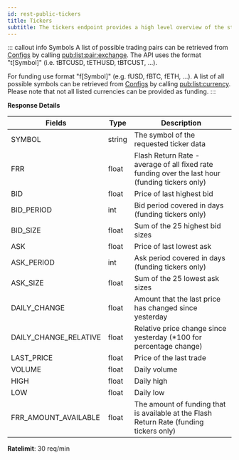 ```yaml
---
id: rest-public-tickers
title: Tickers
subtitle: The tickers endpoint provides a high level overview of the state of the market. It shows the current best bid and ask, the last traded price, as well as information on the daily volume and price movement over the last day. The endpoint can retrieve multiple tickers with a single query.
---
```


::: callout info Symbols
A list of possible trading pairs can be retrieved from [Configs](ref:rest-public-conf) by calling [pub:list:pair:exchange](https://api-pub.bitfinex.com/v2/conf/pub:list:pair:exchange). The API uses the format "t[Symbol]" (i.e. tBTCUSD, tETHUSD, tBTCUST, ...).

For funding use format "f[Symbol]" (e.g. fUSD, fBTC, fETH, ...). A list of all possible symbols can be retrieved from [Configs](ref:rest-public-conf) by calling [pub:list:currency](https://api-pub.bitfinex.com/v2/conf/pub:list:currency). Please note that not all listed currencies can be provided as funding.
:::


**Response Details**

Fields | Type | Description
--- | --- | ---
SYMBOL | string | The symbol of the requested ticker data
FRR  |  float  |  Flash Return Rate - average of all fixed rate funding over the last hour (funding tickers only)
BID  |  float  |  Price of last highest bid
BID_PERIOD  |  int  |  Bid period covered in days (funding tickers only)
BID_SIZE  |  float  |  Sum of the 25 highest bid sizes
ASK  |  float  |  Price of last lowest ask
ASK_PERIOD  |  int  |  Ask period covered in days (funding tickers only)
ASK_SIZE  |  float  |  Sum of the 25 lowest ask sizes
DAILY_CHANGE  |  float  |  Amount that the last price has changed since yesterday
DAILY_CHANGE_RELATIVE  |  float  |  Relative price change since yesterday (*100 for percentage change)
LAST_PRICE  |  float  |  Price of the last trade
VOLUME  |  float  |  Daily volume
HIGH  |  float  |  Daily high
LOW  |  float  |  Daily low
FRR_AMOUNT_AVAILABLE | float | The amount of funding that is available at the Flash Return Rate (funding tickers only)

**Ratelimit**: 30 req/min
